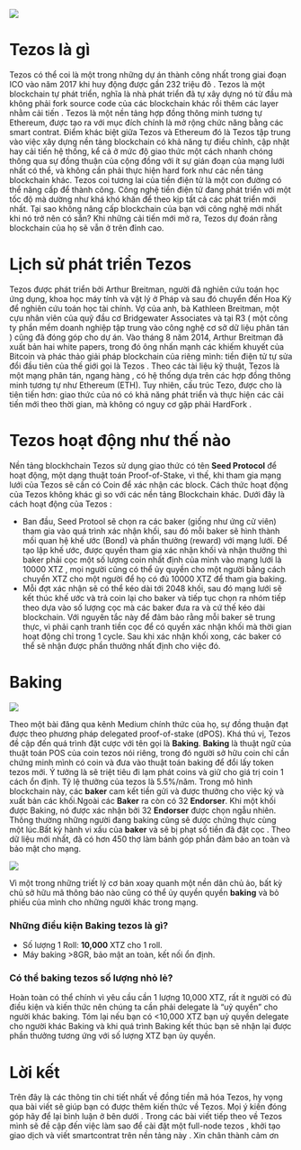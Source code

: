 ![](https://images.viblo.asia/4c52183c-6a03-48b3-b6c0-02f6bf3ad6cc.jpg)
# **Tezos là gì**
Tezos có thể coi là một trong những dự án thành công nhất trong giai đoạn ICO vào năm 2017 khi huy động được gần 232 triệu đô . Tezos là một blockchain tự phát triển, nghĩa là nhà phát triển đã tự xây dựng nó từ đầu mà không phải fork source code của các blockchain khác rồi thêm các layer nhằm cải tiến . Tezos là một nền tảng hợp đồng thông minh tương tự Ethereum, được tạo ra với mục đích chính là mở rộng chức năng bằng các smart contrat. Điểm khác biệt giữa Tezos và Ethereum đó là Tezos tập trung vào việc xây dựng nền tảng blockchain có khả năng tự điều chỉnh, cập nhật hay cải tiến hệ thống, kể cả ở mức độ giao thức một cách nhanh chóng thông qua sự đồng thuận của cộng đồng với ít sự gián đoạn của mạng lưới nhất có thể, và không cần phải thực hiện hard fork như các nền tảng blockchain khác.  Tezos coi tương lai của tiền điện tử là một con đường có thể nâng cấp để thành công. Công nghệ tiền điện tử đang phát triển với một tốc độ mà dường như khá khó khăn để theo kịp tất cả các phát triển mới nhất. Tại sao không nâng cấp blockchain của bạn với công nghệ mới nhất khi nó trở nên có sẵn? Khi những cải tiến mới mở ra, Tezos dự đoán rằng blockchain của họ sẽ vẫn ở trên đỉnh cao.

# **Lịch sử phát triển Tezos**
Tezos được phát triển bởi Arthur Breitman, người đã nghiên cứu toán học ứng dụng, khoa học máy tính và vật lý ở Pháp và sau đó chuyển đến Hoa Kỳ để nghiên cứu toán học tài chính. Vợ của anh, bà Kathleen Breitman, một cựu nhân viên của quỹ đầu cơ Bridgewater Associates và tại R3 ( một công ty phần mềm doanh nghiệp tập trung vào công nghệ cơ sở dữ liệu phân tán ) cũng đã đóng góp cho dự án. Vào tháng 8 năm 2014, Arthur Breitman đã xuất bản hai white papers, trong đó ông nhấn mạnh các khiếm khuyết của Bitcoin và phác thảo giải pháp blockchain của riêng mình: tiền điện tử tự sửa đổi đầu tiên của thế giới gọi là Tezos . Theo các tài liệu kỹ thuật, Tezos là một mạng phân tán, ngang hàng , có hệ thống dựa trên các hợp đồng thông minh tương tự như Ethereum (ETH). Tuy nhiên, cấu trúc Tezo, được cho là tiên tiến hơn: giao thức của nó có khả năng phát triển và thực hiện các cải tiến mới theo thời gian, mà không có nguy cơ gặp phải HardFork .

# **Tezos hoạt động như thế nào**
Nền tảng blockhchain Tezos sử dụng giao thức có tên **Seed Protocol** để hoạt động, một dạng thuật toán Proof-of-Stake, vì thế, khi tham gia mạng lưới của Tezos sẽ cần có Coin để xác nhận các block. Cách thức hoạt động của Tezos không khác gì so với các nền tảng Blockchain khác. Dưới đây là cách hoạt động của Tezos :
* Ban đầu, Seed Protool sẽ chọn ra các baker (giống như ứng cử viên) tham gia vào quá trình xác nhận khối, sau đó mỗi baker sẽ hình thành mối quan hệ khế ước (Bond) và phần thưởng (reward) với mạng lưới. Để tạo lập khế ước, được quyền tham gia xác nhận khối và nhận thưởng thì baker phải cọc một số lượng coin nhất định của mình vào mạng lưới là 10000 XTZ , mọi người cũng có thể ủy quyền cho một người bằng cách chuyển XTZ cho một người để họ có đủ 10000 XTZ để tham gia baking.
* Mỗi đợt xác nhận sẽ có thể kéo dài tới 2048 khối, sau đó mạng lưới sẽ kết thúc khế ước và trả coin lại cho baker và tiếp tục chọn ra nhóm tiếp theo dựa vào số lượng cọc mà các baker đưa ra và cứ thế kéo dài blockchain. Với nguyên tắc này để đảm bảo rằng mỗi baker sẽ trung thực, vì phải cạnh tranh tiền cọc để có quyền xác nhận khối mà thời gian hoạt động chỉ trong 1 cycle. Sau khi xác nhận khối xong, các baker có thể sẽ nhận được phần thưởng nhất định cho việc đó.

# **Baking**
![](https://images.viblo.asia/f3f7476d-19b9-44eb-85f0-59b761d4aaff.jpg)

Theo một bài đăng qua kênh Medium chính thức của họ, sự đồng thuận đạt được theo phương pháp delegated proof-of-stake (dPOS). Khá thú vị, Tezos đề cập đến quá trình đặt cược với tên gọi là **Baking**. **Baking** là thuật ngữ của thuật toán POS của coin tezos nói riêng, trong đó người sở hữu coin chỉ cần chứng minh mình có coin và đưa vào thuật toán baking để đổi lấy token tezos mới. Ý tưởng là sẽ triệt tiêu đi lạm phát coins và giữ cho giá trị coin 1 cách ổn định. Tỹ lệ thưởng của tezos là 5.5%/năm. Trong mô hình blockchain này, các **baker** cam kết tiền gửi và được thưởng cho việc ký và xuất bản các khối.Ngoài các **Baker** ra còn có 32 **Endorser**. Khi một khối được Baking, nó được xác nhận bởi 32 **Endorser** được chọn ngẫu nhiên. Thông thường những người đang baking cũng sẽ được chứng thực cùng một lúc.Bất kỳ hành vi xấu của **baker** và sẽ bị phạt số tiền đã đặt cọc . Theo dữ liệu mới nhất, đã có hơn 450 thợ làm bánh góp phần đảm bảo an toàn và bảo mật cho mạng.

![](https://images.viblo.asia/bcaef0f0-565d-4306-b0ce-d16eb8540d61.png)

Vì một trong những triết lý cơ bản xoay quanh một nền dân chủ ảo, bất kỳ chủ sở hữu mã thông báo nào cũng có thể ủy quyền quyền **baking** và bỏ phiếu của mình cho những người khác trong mạng.
### Những điều kiện Baking tezos là gì?
* Số lượng 1 Roll: **10,000** XTZ cho 1 roll.
* Máy baking >8GR, bảo mật an toàn, kết nối ổn định.
### Có thể baking tezos số lượng nhỏ lẻ?
Hoàn toàn có thể chính vì yêu cầu cần 1 lượng 10,000 XTZ, rất ít người có đủ điều kiện và kiến thức nên chúng ta cần phải delegate là “uỷ quyền” cho người khác baking.
Tóm lại nếu bạn có <10,000 XTZ bạn uỷ quyền delegate cho người khác Baking và khi quá trình Baking kết thúc bạn sẽ nhận lại được phần thưởng tương ứng với số lượng XTZ bạn ủy quyền.
# **Lời kết**
Trên đây là các thông tin chi tiết nhất về đồng tiền mã hóa Tezos, hy vọng qua bài viết sẽ giúp bạn có được thêm kiến thức về Tezos. Mọi ý kiến đóng góp hãy để lại bình luận ở bên dưới . Trong các bài viết tiếp theo về Tezos mình sẽ đề cập đến việc làm sao để cài đặt một full-node tezos , khởi tạo giao dịch và viết smartcontrat trên nền tảng này . Xin chân thành cảm ơn